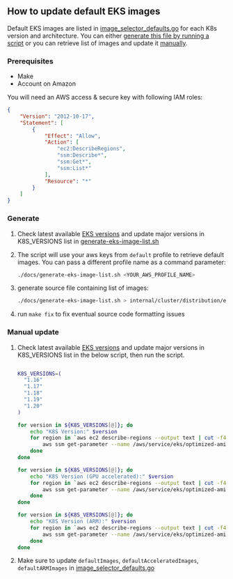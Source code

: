## How to update default EKS images

Default EKS images are listed in [image_selector_defaults.go](https://github.com/banzaicloud/pipeline/blob/master/internal/cluster/distribution/eks/image_selector_defaults.go) for each K8s version and architecture.
You can either [generate this file by running a script](#-Generate) or you can retrieve list of images and update it [manually](#-Manual-update).

### Prerequisites

- Make
- Account on Amazon

You will need an AWS access & secure key with following IAM roles:

```json
{
    "Version": "2012-10-17",
    "Statement": [
        {
            "Effect": "Allow",
            "Action": [
                "ec2:DescribeRegions",
                "ssm:Describe*",
                "ssm:Get*",
                "ssm:List*"
            ],
            "Resource": "*"
        }
    ]
}
```

### Generate

1. Check latest available [EKS versions](https://docs.aws.amazon.com/eks/latest/userguide/kubernetes-versions.html)
   and update major versions in K8S_VERSIONS list in [generate-eks-image-list.sh](generate-eks-image-list.sh)

1. The script will use your aws keys from `default` profile to retrieve default images.
   You can pass a different profile name as a command parameter:

    ```bash
    ./docs/generate-eks-image-list.sh <YOUR_AWS_PROFILE_NAME>
    ```

1. generate source file containing list of images:

    ```bash
    ./docs/generate-eks-image-list.sh > internal/cluster/distribution/eks/image_selector_defaults.go
    ```

1. run `make fix` to fix eventual source code formatting issues

### Manual update

1. Check latest available [EKS versions](https://docs.aws.amazon.com/eks/latest/userguide/kubernetes-versions.html)
   and update major versions in K8S_VERSIONS list in the below script, then run the script.

    ```bash

    K8S_VERSIONS=(
      "1.16"
      "1.17"
      "1.18"
      "1.19"
      "1.20"
    )

    for version in ${K8S_VERSIONS[@]}; do
        echo "K8S Version:" $version
        for region in `aws ec2 describe-regions --output text | cut -f4 | sort -V`; do
            aws ssm get-parameter --name /aws/service/eks/optimized-ami/${version}/amazon-linux-2/recommended/image_id --region ${region} --query Parameter.Value --output text | xargs -I "{}" echo \"$region\": \"{}\",
        done
    done

    for version in ${K8S_VERSIONS[@]}; do
        echo "K8S Version (GPU accelerated):" $version
        for region in `aws ec2 describe-regions --output text | cut -f4 | sort -V`; do
            aws ssm get-parameter --name /aws/service/eks/optimized-ami/${version}/amazon-linux-2-gpu/recommended/image_id --region ${region} --query Parameter.Value --output text | xargs -I "{}" echo \"$region\": \"{}\",
        done
    done

    for version in ${K8S_VERSIONS[@]}; do
        echo "K8S Version (ARM):" $version
        for region in `aws ec2 describe-regions --output text | cut -f4 | sort -V`; do
            aws ssm get-parameter --name /aws/service/eks/optimized-ami/${version}/amazon-linux-2-arm64/recommended/image_id --region ${region} --query Parameter.Value --output text | xargs -I "{}" echo \"$region\": \"{}\",
        done
    done
    ```

1. Make sure to update `defaultImages`, `defaultAcceleratedImages`, `defaultARMImages` in [image_selector_defaults.go](https://github.com/banzaicloud/pipeline/blob/master/internal/cluster/distribution/eks/image_selector_defaults.go)
